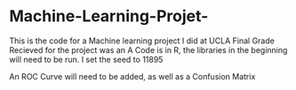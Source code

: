 # Machine-Learning-Projet-
This is the code for a Machine learning project I did at UCLA 
Final Grade Recieved for the project was an A
Code is in R, the libraries in the beginning will need to be run.
I set the seed to 11895

An ROC Curve will need to be added, as well as a Confusion Matrix
